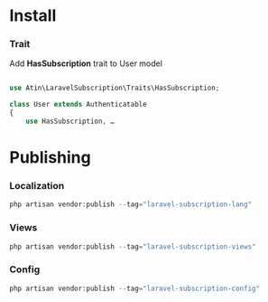 # Install
### Trait
Add **HasSubscription** trait to User model

```php

use Atin\LaravelSubscription\Traits\HasSubscription;

class User extends Authenticatable
{
    use HasSubscription, …
```

# Publishing
### Localization
```php
php artisan vendor:publish --tag="laravel-subscription-lang"
```

### Views
```php
php artisan vendor:publish --tag="laravel-subscription-views"
```

### Config
```php
php artisan vendor:publish --tag="laravel-subscription-config"
```